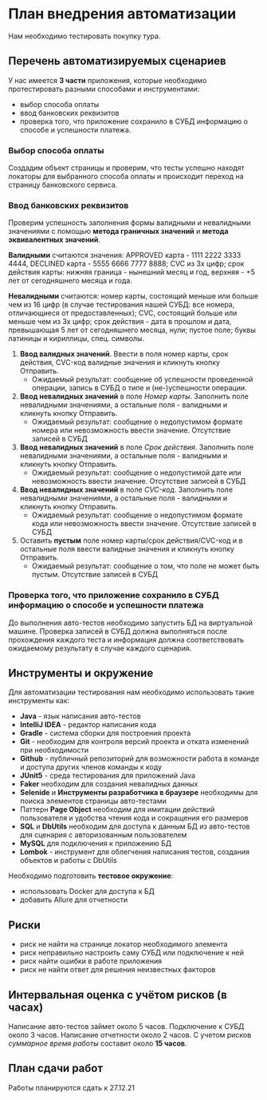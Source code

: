 <h1>План внедрения автоматизации</h1>

Нам необходимо тестировать покупку тура.

<h2>Перечень автоматизируемых сценариев</h2>

У нас имеется **3 части** приложения, которые необходимо протестировать разными способами и инструментами: 
* выбор способа оплаты 
* ввод банковских реквизитов
* проверка того, что приложение сохранило в СУБД информацию о способе и успешности платежа.

<h3>Выбор способа оплаты</h3>

Создадим объект страницы и проверим, что тесты успешно находят локаторы для выбранного способа оплаты 
и происходит переход на страницу банковского сервиса.

<h3>Ввод банковских реквизитов</h3>

Проверим успешность заполнения формы валидными и невалидными значениями 
с помощью **метода граничных значений** и **метода эквивалентных значений**.

**Валидными** считаются значения: APPROVED карта - 1111 2222 3333 4444, DECLINED карта - 5555 6666 7777 8888; 
CVC из 3х цифр; срок действия карты: нижняя граница - нынешний месяц и год, верхняя - +5 лет от сегодняшнего месяца и года.

**Невалидными** считаются: номер карты, состоящий меньше или больше чем из 16 цифр
(в случае тестирования нашей СУБД: все номера, отличающиеся от предоставленных); CVC, состоящий больше или меньше
чем из 3х цифр; срок действия - дата в прошлом и дата, превышающая 5 лет от сегодняшнего месяца, нули; пустое поле; буквы латиницы
и кириллицы, спец. символы.

1. **Ввод валидных значений**. Ввести в поля номер карты, срок действия, CVC-код валидные значения и кликнуть кнопку Отправить.
   * Ожидаемый результат: сообщение об успешности проведенной операции, запись в СУБД о типе и (не-)успешности операции.
2. **Ввод невалидных значений** в поле _Номер карты_. Заполнить поле невалидными значениями, а остальные поля - валидными и 
кликнуть кнопку Отправить.
   * Ожидаемый результат: сообщение о недопустимом формате номера или невозможность ввести значение. Отсутствие записей в СУБД
3. **Ввод невалидных значений** в поле _Срок действия_. Заполнить поле невалидными значениями, а остальные поля - валидными и
    кликнуть кнопку Отправить.
   * Ожидаемый результат: сообщение о недопустимой дате или невозможность ввести значение. Отсутствие записей в СУБД
4. **Ввод невалидных значений** в поле _CVC-код_. Заполнить поле невалидными значениями, а остальные поля - валидными и
   кликнуть кнопку Отправить.
   * Ожидаемый результат: сообщение о недопустимом формате кода или невозможность ввести значение. Отсутствие записей в СУБД
5. Оставить **пустым** поле номер карты/срок действия/CVC-код и в остальные поля ввести валидные значения и кликнуть кнопку
Отправить.
   * Ожидаемый результат: сообщение о том, что поле не может быть пустым. Отсутствие записей в СУБД

<h3>Проверка того, что приложение сохранило в СУБД информацию о способе и успешности платежа</h3>

До выполнения авто-тестов необходимо запустить БД на виртуальной машине. Проверка записей в СУБД должна выполняться после
прохождения каждого теста и информация должна соответствовать ожидаемому результату в случае каждого сценария.

<h2>Инструменты и окружение</h2>

Для автоматизации тестирования нам необходимо использовать такие инструменты как:

* **Java**  - язык написания авто-тестов
* **IntelliJ IDEA** - редактор написания кода
* **Gradle** - система сборки для построения проекта
* **Git** - необходим для контроля версий проекта и отката изменений при необходимости
* **Github** - публичный репозиторий для возможности работа в команде и доступа других членов команды к коду
* **JUnit5** - среда тестирования для приложений Java
* **Faker** необходим для создания невалидных данных
* **Selenide** и **Инструменты разработчика в браузере** необходимы для поиска элементов страницы авто-тестами
* Паттерн **Page Object** необходим для имитации действий пользователя и удобства чтения кода и сокращения его размеров
* **SQL** и **DbUtils** необходим для доступа к данным БД из авто-тестов для сценария с авторизованным пользователем
* **MySQL** для подключения к приложению БД
* **Lombok** - инструмент для облегчения написания тестов, создания объектов и работы с DbUtils

Необходимо подготовить **тестовое окружение**:

+ использовать Docker для доступа к БД
+ добавить Allure для отчетности

<h2>Риски</h2>

* риск не найти на странице локатор необходимого элемента
* риск неправильно настроить саму СУБД или подключение к ней
* риск найти ошибки в работе приложения
* риск не найти ответ для решения неизвестных факторов

<h2>Интервальная оценка с учётом рисков (в часах)</h2>

Написание авто-тестов займет около 5 часов. Подключение к СУБД около 3 часов. Написание отчетности около 2 часов.
С учетом рисков _суммарное время работы_ составит около **15 часов**.

<h2>План сдачи работ</h2>

Работы планируются сдать к 27.12.21


